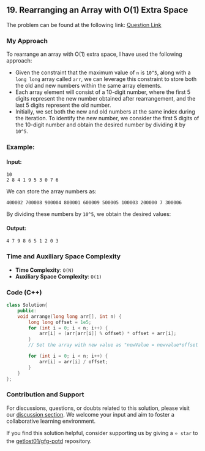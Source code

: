 ## 19. Rearranging an Array with O(1) Extra Space

The problem can be found at the following link: [Question Link](https://practice.geeksforgeeks.org/problems/rearrange-an-array-with-o1-extra-space3142/1)

### My Approach

To rearrange an array with O(1) extra space, I have used the following approach:

- Given the constraint that the maximum value of `n` is `10^5`, along with a `long long` array called `arr`, we can leverage this constraint to store both the old and new numbers within the same array elements.
- Each array element will consist of a 10-digit number, where the first 5 digits represent the new number obtained after rearrangement, and the last 5 digits represent the old number.
- Initially, we set both the new and old numbers at the same index during the iteration. To identify the new number, we consider the first 5 digits of the 10-digit number and obtain the desired number by dividing it by `10^5`.

### Example:
#### Input:
```
10
2 8 4 1 9 5 3 0 7 6
```
We can store the array numbers as:
```
400002 700008 900004 800001 600009 500005 100003 200000 7 300006
```
By dividing these numbers by `10^5`, we obtain the desired values:

#### Output:
```
4 7 9 8 6 5 1 2 0 3
```
### Time and Auxiliary Space Complexity

- **Time Complexity**: `O(N)`
- **Auxiliary Space Complexity**: `O(1)`

### Code (C++)

```cpp
class Solution{
    public:
    void arrange(long long arr[], int n) {
        long long offset = 1e5;
        for (int i = 0; i < n; i++) {
            arr[i] = (arr[arr[i]] % offset) * offset + arr[i];
        }
        // Set the array with new value as "newValue = newvalue*offset + oldValue"

        for (int i = 0; i < n; i++) {
            arr[i] = arr[i] / offset;
        }
    }
};
```

### Contribution and Support

For discussions, questions, or doubts related to this solution, please visit our [discussion section](https://github.com/getlost01/gfg-potd/discussions). We welcome your input and aim to foster a collaborative learning environment.

If you find this solution helpful, consider supporting us by giving a `⭐ star` to the [getlost01/gfg-potd](https://github.com/getlost01/gfg-potd) repository.